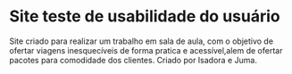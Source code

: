 # Site teste de usabilidade do usuário
Site criado para realizar um trabalho em sala de aula,
com o objetivo de ofertar viagens inesquecíveis de forma pratica e acessível,alem de ofertar pacotes para comodidade dos clientes.
Criado por Isadora e Juma.
